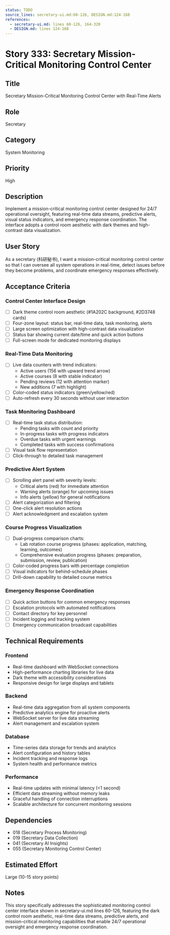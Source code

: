 ```yaml
---
status: TODO
source_lines: secretary-ui.md:60-126, DESIGN.md:124-168
references:
  - secretary-ui.md: lines 60-126, 164-320
  - DESIGN.md: lines 124-168
---
```


# Story 333: Secretary Mission-Critical Monitoring Control Center

## Title
Secretary Mission-Critical Monitoring Control Center with Real-Time Alerts

## Role
Secretary

## Category
System Monitoring

## Priority
High

## Description
Implement a mission-critical monitoring control center designed for 24/7 operational oversight, featuring real-time data streams, predictive alerts, visual status indicators, and emergency response coordination. The interface adopts a control room aesthetic with dark themes and high-contrast data visualization.

## User Story
As a secretary (科研秘书), I want a mission-critical monitoring control center so that I can oversee all system operations in real-time, detect issues before they become problems, and coordinate emergency responses effectively.

## Acceptance Criteria

### Control Center Interface Design
- [ ] Dark theme control room aesthetic (#1A202C background, #2D3748 cards)
- [ ] Four-zone layout: status bar, real-time data, task monitoring, alerts
- [ ] Large screen optimization with high-contrast data visualization
- [ ] Status bar showing current date/time and quick action buttons
- [ ] Full-screen mode for dedicated monitoring displays

### Real-Time Data Monitoring
- [ ] Live data counters with trend indicators:
  - Active users (156 with upward trend arrow)
  - Active courses (8 with stable indicator)
  - Pending reviews (12 with attention marker)
  - New additions (7 with highlight)
- [ ] Color-coded status indicators (green/yellow/red)
- [ ] Auto-refresh every 30 seconds without user interaction

### Task Monitoring Dashboard
- [ ] Real-time task status distribution:
  - Pending tasks with count and priority
  - In-progress tasks with progress indicators
  - Overdue tasks with urgent warnings
  - Completed tasks with success confirmations
- [ ] Visual task flow representation
- [ ] Click-through to detailed task management

### Predictive Alert System
- [ ] Scrolling alert panel with severity levels:
  - Critical alerts (red) for immediate attention
  - Warning alerts (orange) for upcoming issues
  - Info alerts (yellow) for general notifications
- [ ] Alert categorization and filtering
- [ ] One-click alert resolution actions
- [ ] Alert acknowledgment and escalation system

### Course Progress Visualization
- [ ] Dual-progress comparison charts:
  - Lab rotation course progress (phases: application, matching, learning, outcomes)
  - Comprehensive evaluation progress (phases: preparation, submission, review, publication)
- [ ] Color-coded progress bars with percentage completion
- [ ] Visual indicators for behind-schedule phases
- [ ] Drill-down capability to detailed course metrics

### Emergency Response Coordination
- [ ] Quick action buttons for common emergency responses
- [ ] Escalation protocols with automated notifications
- [ ] Contact directory for key personnel
- [ ] Incident logging and tracking system
- [ ] Emergency communication broadcast capabilities

## Technical Requirements

### Frontend
- Real-time dashboard with WebSocket connections
- High-performance charting libraries for live data
- Dark theme with accessibility considerations
- Responsive design for large displays and tablets

### Backend
- Real-time data aggregation from all system components
- Predictive analytics engine for proactive alerts
- WebSocket server for live data streaming
- Alert management and escalation system

### Database
- Time-series data storage for trends and analytics
- Alert configuration and history tables
- Incident tracking and response logs
- System health and performance metrics

### Performance
- Real-time updates with minimal latency (<1 second)
- Efficient data streaming without memory leaks
- Graceful handling of connection interruptions
- Scalable architecture for concurrent monitoring sessions

## Dependencies
- 018 (Secretary Process Monitoring)
- 019 (Secretary Data Collection)
- 041 (Secretary AI Insights)
- 055 (Secretary Monitoring Control Center)

## Estimated Effort
Large (10-15 story points)

## Notes
This story specifically addresses the sophisticated monitoring control center interface shown in secretary-ui.md lines 60-126, featuring the dark control room aesthetic, real-time data streams, predictive alerts, and mission-critical monitoring capabilities that enable 24/7 operational oversight and emergency response coordination.